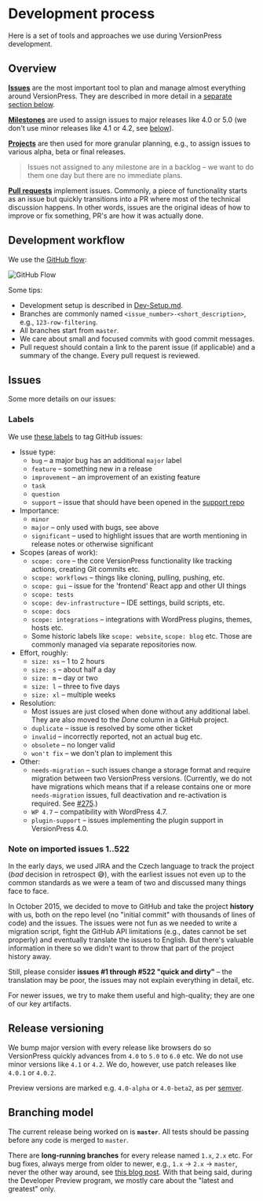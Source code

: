 # Development process

Here is a set of tools and approaches we use during VersionPress development.

## Overview

[**Issues**](https://github.com/versionpress/versionpress/issues) are the most important tool to plan and manage almost everything around VersionPress. They are described in more detail in a [separate section below](#issues).

[**Milestones**](https://github.com/versionpress/versionpress/milestones) are used to assign issues to major releases like 4.0 or 5.0 (we don't use minor releases like 4.1 or 4.2, see [below](#release-versioning)).

[**Projects**](https://github.com/versionpress/versionpress/projects) are then used for more granular planning, e.g., to assign issues to various alpha, beta or final releases.

> Issues not assigned to any milestone are in a backlog – we want to do them one day but there are no immediate plans.

[**Pull requests**](https://github.com/versionpress/versionpress/pulls) implement issues. Commonly, a piece of functionality starts as an issue but quickly transitions into a PR where most of the technical discussion happens. In other words, issues are the original ideas of how to improve or fix something, PR's are how it was actually done. 

## Development workflow

We use the [GitHub flow](https://guides.github.com/introduction/flow/):

![GitHub Flow](https://guides.github.com/activities/hello-world/branching.png)

Some tips:

- Development setup is described in [Dev-Setup.md](./Dev-Setup.md).
- Branches are commonly named `<issue_number>-<short_description>`, e.g., `123-row-filtering`.
- All branches start from `master`.
- We care about small and focused commits with good commit messages.
- Pull request should contain a link to the parent issue (if applicable) and a summary of the change. Every pull request is reviewed.

## Issues

Some more details on our issues:

### Labels

We use [these labels](https://github.com/versionpress/versionpress/labels) to tag GitHub issues:

- Issue type:
    - `bug` – a major bug has an additional `major` label
    - `feature` – something new in a release
    - `improvement` – an improvement of an existing feature
    - `task`
    - `question`
    - `support` – issue that should have been opened in the [support repo](https://github.com/versionpress/support)
- Importance:
    - `minor`
    - `major` – only used with bugs, see above
    - `significant` – used to highlight issues that are worth mentioning in release notes or otherwise significant
- Scopes (areas of work):
    - `scope: core` – the core VersionPress functionality like tracking actions, creating Git commits etc.
    - `scope: workflows` – things like cloning, pulling, pushing, etc.
    - `scope: gui` – issue for the 'frontend' React app and other UI things
    - `scope: tests`
    - `scope: dev-infrastructure` – IDE settings, build scripts, etc.
    - `scope: docs`
    - `scope: integrations` – integrations with WordPress plugins, themes, hosts etc.
    - Some historic labels like `scope: website`, `scope: blog` etc. Those are commonly managed via separate repositories now.
- Effort, roughly:
    - `size: xs` – 1 to 2 hours
    - `size: s` – about half a day
    - `size: m` – day or two
    - `size: l` – three to five days
    - `size: xl` – multiple weeks
- Resolution:
    - Most issues are just closed when done without any additional label. They are also moved to the _Done_ column in a GitHub project.
    - `duplicate` – issue is resolved by some other ticket
    - `invalid` – incorrectly reported, not an actual bug etc.
    - `obsolete` – no longer valid
    - `won't fix` – we don't plan to implement this
- Other:
    - `needs-migration` – such issues change a storage format and require migration between two VersionPress versions. (Currently, we do not have migrations which means that if a release contains one or more `needs-migration` issues, full deactivation and re-activation is required. See [#275](https://github.com/versionpress/versionpress/issues/275).)
    - `WP 4.7` – compatibility with WordPress 4.7.
    - `plugin-support` – issues implementing the plugin support in VersionPress 4.0.
    
### Note on imported issues 1..522

In the early days, we used JIRA and the Czech language to track the project (*bad* decision in retrospect 😅), with the earliest issues not even up to the common standards as we were a team of two and discussed many things face to face.

In October 2015, we decided to move to GitHub and take the project **history** with us, both on the repo level (no "initial commit" with thousands of lines of code) and the issues. The issues were not fun as we needed to write a migration script, fight the GitHub API limitations (e.g., dates cannot be set properly) and eventually translate the issues to English. But there's valuable information in there so we didn't want to throw that part of the project history away.

Still, please consider **issues #1 through #522 "quick and dirty"** – the translation may be poor, the issues may not explain everything in detail, etc.

For newer issues, we try to make them useful and high-quality; they are one of our key artifacts.


## Release versioning

We bump major version with every release like browsers do so VersionPress quickly advances from `4.0` to `5.0` to `6.0` etc. We do not use minor versions like `4.1` or `4.2`. We do, however, use patch releases like `4.0.1` or `4.0.2`.

Preview versions are marked e.g. `4.0-alpha` or `4.0-beta2`, as per [semver](http://semver.org/).

## Branching model

The current release being worked on is **`master`**. All tests should be passing before any code is merged to `master`.

There are **long-running branches** for every release named `1.x`, `2.x` etc. For bug fixes, always merge from older to newer, e.g., `1.x` -> `2.x` -> `master`, never the other way around, see [this blog post](http://blogs.atlassian.com/2013/11/the-essence-of-branch-based-workflows/). With that being said, during the Developer Preview program, we mostly care about the "latest and greatest" only.
